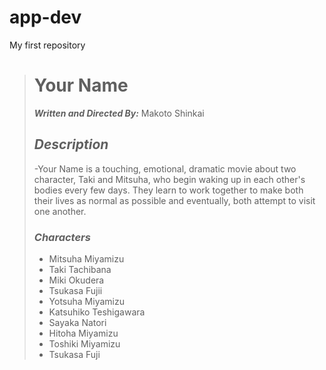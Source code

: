 # app-dev
My first repository

># **Your Name**
> ***Written and Directed By:*** Makoto Shinkai
>
> ## ***Description***
> -Your Name is a touching, emotional, dramatic movie about two character, Taki and Mitsuha, who begin waking up in each other's bodies every few days. They learn to work together to make both their lives as normal as possible and eventually, both attempt to visit one another.
>
>### ***Characters***
> - Mitsuha Miyamizu
> - Taki Tachibana
> - Miki Okudera
> - Tsukasa Fujii
> - Yotsuha Miyamizu
> - Katsuhiko Teshigawara
> - Sayaka Natori
> - Hitoha Miyamizu
> - Toshiki Miyamizu
> - Tsukasa Fuji
